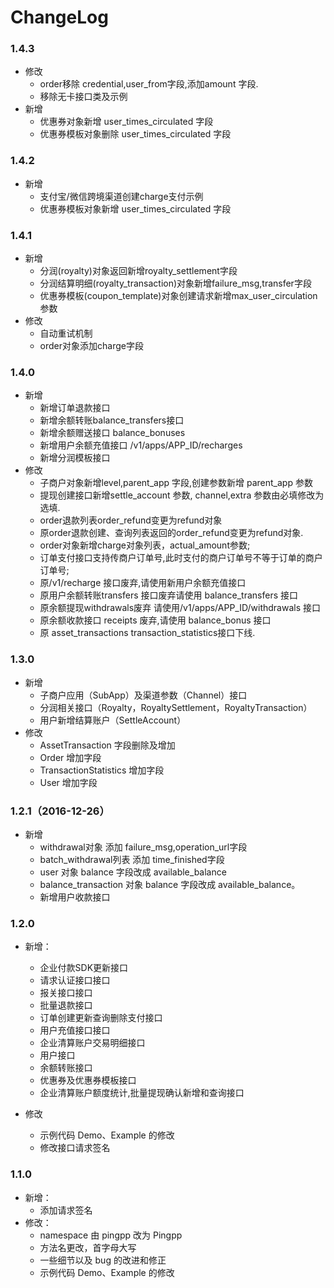 # ChangeLog

### 1.4.3
- 修改
    - order移除 credential,user_from字段,添加amount 字段.
    - 移除无卡接口类及示例
- 新增
    - 优惠券对象新增 user_times_circulated 字段
    - 优惠券模板对象删除 user_times_circulated 字段

### 1.4.2
- 新增
    - 支付宝/微信跨境渠道创建charge支付示例
    - 优惠券模板对象新增 user_times_circulated 字段

### 1.4.1
- 新增
    - 分润(royalty)对象返回新增royalty_settlement字段
    - 分润结算明细(royalty_transaction)对象新增failure_msg,transfer字段
    - 优惠券模板(coupon_template)对象创建请求新增max_user_circulation参数
- 修改
    - 自动重试机制
    - order对象添加charge字段

### 1.4.0
- 新增
    - 新增订单退款接口
    - 新增余额转账balance_transfers接口
    - 新增余额赠送接口 balance_bonuses
    - 新增用户余额充值接口 /v1/apps/APP_ID/recharges
    - 新增分润模板接口
- 修改
    - 子商户对象新增level,parent_app 字段,创建参数新增 parent_app 参数
    - 提现创建接口新增settle_account 参数, channel,extra 参数由必填修改为选填.
    - order退款列表order_refund变更为refund对象
    - 原order退款创建、查询列表返回的order_refund变更为refund对象.
    - order对象新增charge对象列表，actual_amount参数;
    - 订单支付接口支持传商户订单号,此时支付的商户订单号不等于订单的商户订单号;
    - 原/v1/recharge 接口废弃,请使用新用户余额充值接口
    - 原用户余额转账transfers 接口废弃请使用 balance_transfers 接口
    - 原余额提现withdrawals废弃 请使用/v1/apps/APP_ID/withdrawals 接口
    - 原余额收款接口 receipts 废弃,请使用 balance_bonus 接口
    - 原 asset_transactions transaction_statistics接口下线.

### 1.3.0
- 新增
    - 子商户应用（SubApp）及渠道参数（Channel）接口
    - 分润相关接口（Royalty，RoyaltySettlement，RoyaltyTransaction）
    - 用户新增结算账户（SettleAccount）
- 修改
    - AssetTransaction 字段删除及增加
    - Order 增加字段
    - TransactionStatistics 增加字段
    - User 增加字段

### 1.2.1（2016-12-26）
- 新增
    - withdrawal对象 添加 failure_msg,operation_url字段
    - batch_withdrawal列表 添加 time_finished字段
    - user 对象 balance 字段改成 available_balance
    - balance_transaction 对象 balance 字段改成 available_balance。
    - 新增用户收款接口
### 1.2.0
- 新增：
    - 企业付款SDK更新接口  
    - 请求认证接口接口  
    - 报关接口接口  
    - 批量退款接口  
    - 订单创建更新查询删除支付接口  
    - 用户充值接口接口  
    - 企业清算账户交易明细接口  
    - 用户接口    
    - 余额转账接口  
    - 优惠券及优惠券模板接口  
    - 企业清算账户额度统计,批量提现确认新增和查询接口

- 修改
    - 示例代码 Demo、Example 的修改  
    - 修改接口请求签名

### 1.1.0
- 新增：  
    - 添加请求签名
- 修改：  
    - namespace 由 pingpp 改为 Pingpp  
    - 方法名更改，首字母大写  
    - 一些细节以及 bug 的改进和修正  
    - 示例代码 Demo、Example 的修改
